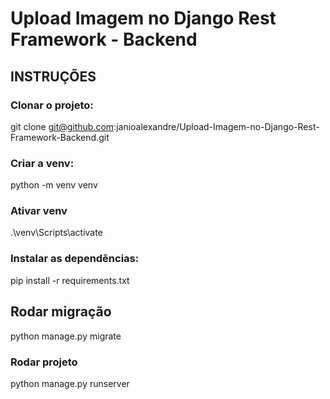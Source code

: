 # Upload Imagem no Django Rest Framework - Backend

## INSTRUÇÕES

### Clonar o projeto:

git clone git@github.com:janioalexandre/Upload-Imagem-no-Django-Rest-Framework-Backend.git

### Criar a venv:

python -m venv venv

### Ativar venv

.\venv\Scripts\activate

### Instalar as dependências:

pip install -r requirements.txt

## Rodar migração

python manage.py migrate

### Rodar projeto 

python manage.py runserver